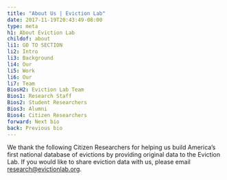 ```yaml
---
title: "About Us | Eviction Lab"
date: 2017-11-19T20:43:49-08:00
type: meta
h1: About Eviction Lab
childof: about
li1: GO TO SECTION
li2: Intro
li3: Background
li4: Our
li5: Work
li6: Our
li7: Team
BiosH2: Eviction Lab Team
Bios1: Research Staff
Bios2: Student Researchers
Bios3: Alumni
Bios4: Citizen Researchers
forward: Next bio
back: Previous bio
---
```

We thank the following Citizen Researchers for helping us build America’s first national database of evictions by providing original data to the Eviction Lab. If you would like to share eviction data with us, please email <a href="mailto:research@evictionlab.org">research@evictionlab.org</a>.

